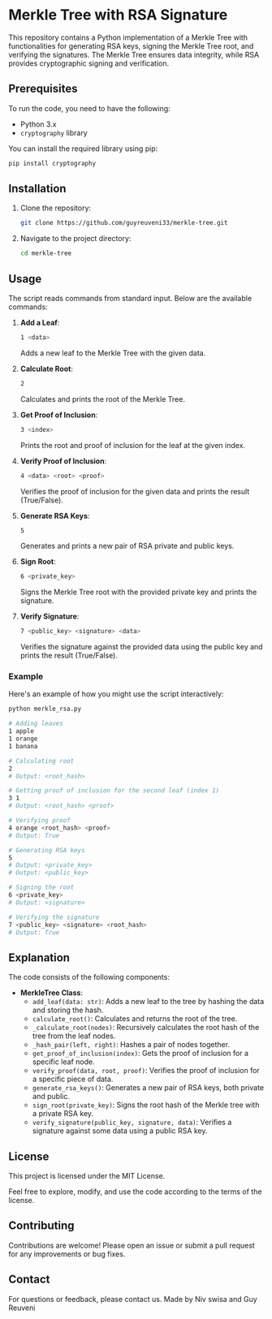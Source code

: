 # Merkle Tree with RSA Signature

This repository contains a Python implementation of a Merkle Tree with functionalities for generating RSA keys, signing the Merkle Tree root, and verifying the signatures. The Merkle Tree ensures data integrity, while RSA provides cryptographic signing and verification.

## Prerequisites

To run the code, you need to have the following:

- Python 3.x
- `cryptography` library

You can install the required library using pip:

```sh
pip install cryptography
```

## Installation

1. Clone the repository:

   ```sh
   git clone https://github.com/guyreuveni33/merkle-tree.git
   ```
2. Navigate to the project directory:

   ```sh
   cd merkle-tree
   ```

## Usage

The script reads commands from standard input. Below are the available commands:

1. **Add a Leaf**: 
    ```sh
    1 <data>
    ```
    Adds a new leaf to the Merkle Tree with the given data.

2. **Calculate Root**:
    ```sh
    2
    ```
    Calculates and prints the root of the Merkle Tree.

3. **Get Proof of Inclusion**:
    ```sh
    3 <index>
    ```
    Prints the root and proof of inclusion for the leaf at the given index.

4. **Verify Proof of Inclusion**:
    ```sh
    4 <data> <root> <proof>
    ```
    Verifies the proof of inclusion for the given data and prints the result (True/False).

5. **Generate RSA Keys**:
    ```sh
    5
    ```
    Generates and prints a new pair of RSA private and public keys.

6. **Sign Root**:
    ```sh
    6 <private_key>
    ```
    Signs the Merkle Tree root with the provided private key and prints the signature.

7. **Verify Signature**:
    ```sh
    7 <public_key> <signature> <data>
    ```
    Verifies the signature against the provided data using the public key and prints the result (True/False).

### Example

Here's an example of how you might use the script interactively:

```sh
python merkle_rsa.py

# Adding leaves
1 apple
1 orange
1 banana

# Calculating root
2
# Output: <root_hash>

# Getting proof of inclusion for the second leaf (index 1)
3 1
# Output: <root_hash> <proof>

# Verifying proof
4 orange <root_hash> <proof>
# Output: True

# Generating RSA keys
5
# Output: <private_key>
# Output: <public_key>

# Signing the root
6 <private_key>
# Output: <signature>

# Verifying the signature
7 <public_key> <signature> <root_hash>
# Output: True
```

## Explanation

The code consists of the following components:

- **MerkleTree Class**:
  - `add_leaf(data: str)`: Adds a new leaf to the tree by hashing the data and storing the hash.
  - `calculate_root()`: Calculates and returns the root of the tree.
  - `_calculate_root(nodes)`: Recursively calculates the root hash of the tree from the leaf nodes.
  - `_hash_pair(left, right)`: Hashes a pair of nodes together.
  - `get_proof_of_inclusion(index)`: Gets the proof of inclusion for a specific leaf node.
  - `verify_proof(data, root, proof)`: Verifies the proof of inclusion for a specific piece of data.
  - `generate_rsa_keys()`: Generates a new pair of RSA keys, both private and public.
  - `sign_root(private_key)`: Signs the root hash of the Merkle tree with a private RSA key.
  - `verify_signature(public_key, signature, data)`: Verifies a signature against some data using a public RSA key.

## License

This project is licensed under the MIT License.

Feel free to explore, modify, and use the code according to the terms of the license.

## Contributing

Contributions are welcome! Please open an issue or submit a pull request for any improvements or bug fixes.

## Contact

For questions or feedback, please contact us.
Made by Niv swisa and Guy Reuveni

